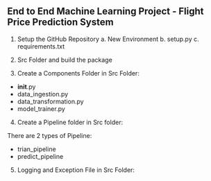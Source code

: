 ## End to End Machine Learning Project - Flight Price Prediction System

1. Setup the GitHub Repository
    a. New Environment
    b. setup.py
    c. requirements.txt


2. Src Folder and build the package


3. Create a Components Folder in Src Folder:

- __init__.py
- data_ingestion.py
- data_transformation.py
- model_trainer.py




4. Create a Pipeline folder in Src folder:

There are 2 types of Pipeline:
- trian_pipeline
- predict_pipeline

5. Logging and Exception File in Src Folder:
